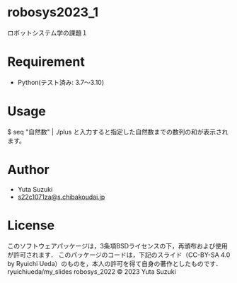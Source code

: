 # robosys2023_1

ロボットシステム学の課題１

# Requirement

* Python(テスト済み: 3.7～3.10)

# Usage
$ seq "自然数" | ./plus
と入力すると指定した自然数までの数列の和が表示されます。

# Author

* Yuta Suzuki
* s22c1071za@s.chibakoudai.jp

# License
このソフトウェアパッケージは，3条項BSDライセンスの下，再頒布および使用が許可されます．
このパッケージのコードは，下記のスライド（CC-BY-SA 4.0 by Ryuichi Ueda）のものを，本人の許可を得て自身の著作としたものです．
ryuichiueda/my_slides robosys_2022
© 2023 Yuta Suzuki
